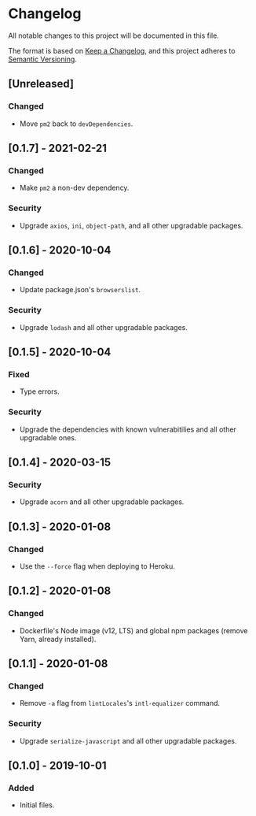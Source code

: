 # Changelog

All notable changes to this project will be documented in this file.

The format is based on [Keep a Changelog](https://keepachangelog.com/en/1.0.0/),
and this project adheres to [Semantic Versioning](https://semver.org/spec/v2.0.0.html).

## [Unreleased]

### Changed

- Move `pm2` back to `devDependencies`.

## [0.1.7] - 2021-02-21

### Changed

- Make `pm2` a non-dev dependency.

### Security

- Upgrade `axios`, `ini`, `object-path`, and all other upgradable packages.

## [0.1.6] - 2020-10-04

### Changed

- Update package.json's `browserslist`.

### Security

- Upgrade `lodash` and all other upgradable packages.

## [0.1.5] - 2020-10-04

### Fixed

- Type errors.

### Security

- Upgrade the dependencies with known vulnerabitilies and all other upgradable ones.

## [0.1.4] - 2020-03-15

### Security

- Upgrade `acorn` and all other upgradable packages.

## [0.1.3] - 2020-01-08

### Changed

- Use the `--force` flag when deploying to Heroku.

## [0.1.2] - 2020-01-08

### Changed

- Dockerfile's Node image (v12, LTS) and global npm packages (remove Yarn, already installed).

## [0.1.1] - 2020-01-08

### Changed

- Remove `-a` flag from `lintLocales`'s `intl-equalizer` command.

### Security

- Upgrade `serialize-javascript` and all other upgradable packages.

## [0.1.0] - 2019-10-01

### Added

- Initial files.
